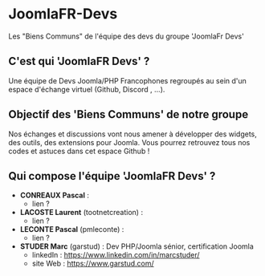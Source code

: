# JoomlaFR-Devs
Les "Biens Communs" de l'équipe des devs du groupe 'JoomlaFr Devs'

## C'est qui 'JoomlaFR Devs' ?
Une équipe de Devs Joomla/PHP Francophones regroupés au sein d'un espace d'échange virtuel (Github, Discord , ...).


## Objectif des 'Biens Communs' de notre groupe
Nos échanges et discussions vont nous amener à développer des widgets, des outils, des extensions pour Joomla.
Vous pourrez retrouvez tous nos codes et astuces dans cet espace Github !


## Qui compose l'équipe 'JoomlaFR Devs' ?
- **CONREAUX Pascal** :
  - lien ?
- **LACOSTE Laurent** (tootnetcreation) : 
  - lien ?
- **LECONTE Pascal** (pmleconte) :
  - lien ?
- **STUDER Marc** (garstud) : Dev PHP/Joomla sénior, certification Joomla
  - linkedIn : https://www.linkedin.com/in/marcstuder/
  - site Web : https://www.garstud.com/
